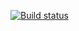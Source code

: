 [![Build status](https://ci.appveyor.com/api/projects/status/johgoy83mxsihq65?svg=true)](https://ci.appveyor.com/project/Kurymshina/patterns2)
